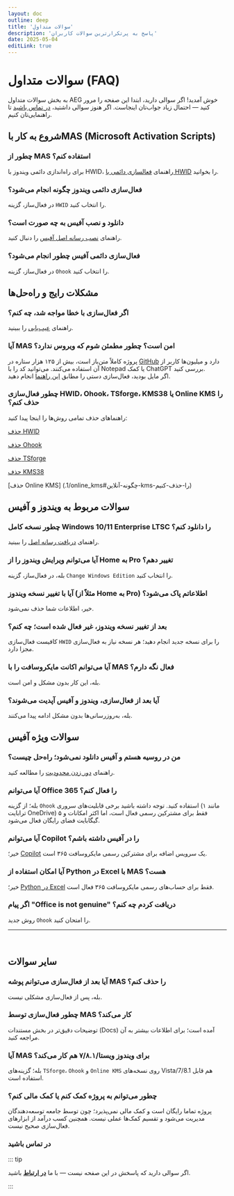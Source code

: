 ```yaml
---
layout: doc
outline: deep
title: 'سوالات متداول'
description: 'پاسخ به پرتکرارترین سوالات کاربران'
date: 2025-05-04
editLink: true
---
```


# سوالات متداول (FAQ)

به بخش سوالات متداول AEG خوش آمدید! اگر سوالی دارید، ابتدا این صفحه را مرور کنید — احتمال زیاد جواب‌تان اینجاست. اگر هنوز سوالی داشتید، [در تماس باشید](#در-تماس-باشید) تا راهنمایی‌تان کنیم.

## شروع به کار باMAS (Microsoft Activation Scripts)

### چطور از MAS استفاده کنم؟

برای راه‌اندازی دائمی ویندوز با HWID، راهنمای [فعالسازی دائمی با HWID](./index#method-1--permanent-activation-with-hwid) را بخوانید.

### فعال‌سازی دائمی ویندوز چگونه انجام می‌شود؟

در فعال‌ساز، گزینه `HWID` را انتخاب کنید.

### دانلود و نصب آفیس به چه صورت است؟

راهنمای [نصب رسانه اصل آفیس](./genuine-installation-media) را دنبال کنید.

### فعال‌سازی دائمی آفیس چطور انجام می‌شود؟

در فعال‌ساز، گزینه `Ohook` را انتخاب کنید.

## مشکلات رایج و راه‌حل‌ها

### اگر فعال‌سازی با خطا مواجه شد، چه کنم؟

راهنمای [عیب‌یابی](./troubleshoot) را ببینید. <br/>

### آیا MAS امن است؟ چطور مطمئن شوم که ویروس ندارد؟

پروژه کاملاً متن‌باز است، بیش از ۱۲۵ هزار ستاره در [GitHub][1] دارد و میلیون‌ها کاربر از آن استفاده می‌کنند. می‌توانید کد را با Notepad یا کمک ChatGPT بررسی کنید.  
اگر مایل بودید، فعال‌سازی دستی را مطابق [این راهنما](./manual_hwid_activation) انجام دهید.

### چطور فعال‌سازی HWID، Ohook، TSforge، KMS38 یا Online KMS را حذف کنم؟

راهنماهای حذف تمامی روش‌ها را اینجا پیدا کنید:

[حذف HWID](./hwid#چگونه-hwid-را-حذف-کنیم)

[حذف Ohook](./ohook#چگونه-ohook-را-حذف-کنیم)

[حذف TSforge](./tsforge#چگونه-tsforge-را-حذف-کنیم)

[حذف KMS38](./kms38#چگونه-kms38-را-حذف-کنیم)

[حذف Online KMS]
(.1/online_kms#چگونه-آنلاین-kms-را-حذف-کنیم)

## سوالات مربوط به ویندوز و آفیس

### چطور نسخه کامل Windows 10/11 Enterprise LTSC را دانلود کنم؟

راهنمای [دریافت رسانه اصل](./genuine-installation-media) را ببینید.

### آیا می‌توانم ویرایش ویندوز را از Home به Pro تغییر دهم؟

بله، در فعال‌ساز، گزینه `Change Windows Edition` را انتخاب کنید.

### آیا با تغییر نسخه ویندوز (مثلاً از Home به Pro) اطلاعاتم پاک می‌شود؟

خیر، اطلاعات شما حذف نمی‌شود.

### بعد از تغییر نسخه ویندوز، غیر فعال شده است؛ چه کنم؟

کافیست فعال‌سازی `HWID` را برای نسخه جدید انجام دهید؛ هر نسخه نیاز به فعال‌سازی مجزا دارد.

### آیا می‌توانم اکانت مایکروسافت را با MAS فعال نگه دارم؟

بله، این کار بدون مشکل و امن است.

### آیا بعد از فعال‌سازی، ویندوز و آفیس آپدیت می‌شوند؟

بله، به‌روزرسانی‌ها بدون مشکل ادامه پیدا می‌کنند.

## سوالات ویژه آفیس

### من در روسیه هستم و آفیس دانلود نمی‌شود؛ راه‌حل چیست؟

راهنمای [دور زدن محدودیت][2] را مطالعه کنید.

### آیا می‌توانم Office 365 را فعال کنم؟

بله؛ از گزینه `Ohook` استفاده کنید. توجه داشته باشید برخی قابلیت‌های سروری (مانند ۱ ترابایت OneDrive) فقط برای مشترکین رسمی فعال است، اما اکثر امکانات و ۵ گیگابایت فضای رایگان فعال می‌شود.

### آیا می‌توانم Copilot را در آفیس داشته باشم؟

خیر؛ [Copilot][3] یک سرویس اضافه برای مشترکین رسمی مایکروسافت ۳۶۵ است.

### آیا امکان استفاده از Python در Excel با MAS هست؟

خیر؛ [Python در Excel][4] فقط برای حساب‌های رسمی مایکروسافت ۳۶۵ فعال است.

### اگر پیام "Office is not genuine" دریافت کردم چه کنم؟

روش جدید `Ohook` را امتحان کنید.

<hr/><br/>

## سایر سوالات

### آیا بعد از فعال‌سازی می‌توانم پوشه MAS را حذف کنم؟

بله، پس از فعال‌سازی مشکلی نیست.

### چطور فعال‌سازی توسط MAS کار می‌کند؟

توضیحات دقیق‌تر در بخش مستندات (Docs) آمده است؛ برای اطلاعات بیشتر به آن مراجعه کنید.

### آیا MAS برای ویندوز ویستا/۷/۸.۱ هم کار می‌کند؟

بله؛ گزینه‌های `TSforge`، `Ohook` و `Online KMS` روی نسخه‌های Vista/7/8.1 هم قابل استفاده است.

### چطور می‌توانم به پروژه کمک کنم یا کمک مالی کنم؟

پروژه تماما رایگان است و کمک مالی نمی‌پذیرد؛ چون توسط جامعه توسعه‌دهندگان مدیریت می‌شود و تقسیم کمک‌ها عملی نیست. همچنین کسب درآمد از ابزارهای فعال‌سازی صحیح نیست.

### در تماس باشید

::: tip

اگر سوالی دارید که پاسخش در این صفحه نیست — با ما [**در ارتباط**](./troubleshoot) باشید.

:::


[1]: https://github.com/massgravel/Microsoft-Activation-Scripts
[2]: https://gravesoft.dev/bypass-russian-geoblock
[3]: https://www.microsoft.com/en-us/microsoft-365/microsoft-copilot
[4]: https://support.microsoft.com/en-us/office/introduction-to-python-in-excel-55643c2e-ff56-4168-b1ce-9428c8308545
[5]: https://github.com/NiREvil/windows-activation/discussions
[6]: mailto:diana.clk01@gmail.com
[rainbow]: https://github.com/NiREvil/vless/assets/126243832/1aca7f5d-6495-44b7-aced-072bae52f256
